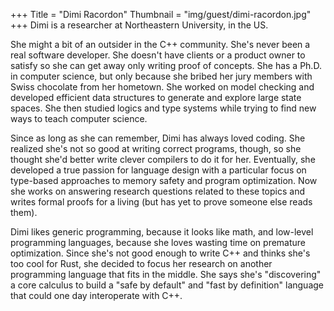 +++
Title = "Dimi Racordon"
Thumbnail = "img/guest/dimi-racordon.jpg"
+++
Dimi is a researcher at Northeastern University, in the US.

She might a bit of an outsider in the C++ community.
She's never been a real software developer.
She doesn't have clients or a product owner to satisfy so she can get away only writing proof of concepts.
She has a Ph.D. in computer science, but only because she bribed her jury members with Swiss chocolate from her hometown.
She worked on model checking and developed efficient data structures to generate and explore large state spaces.
She then studied logics and type systems while trying to find new ways to teach computer science.

Since as long as she can remember, Dimi has always loved coding.
She realized she's not so good at writing correct programs, though, so she thought she'd better write clever compilers to do it for her.
Eventually, she developed a true passion for language design with a particular focus on type-based approaches to memory safety and program optimization.
Now she works on answering research questions related to these topics and writes formal proofs for a living (but has yet to prove someone else reads them).

Dimi likes generic programming, because it looks like math, and low-level programming languages, because she loves wasting time on premature optimization.
Since she's not good enough to write C++ and thinks she's too cool for Rust, she decided to focus her research on another programming language that fits in the middle.
She says she's "discovering" a core calculus to build a "safe by default" and "fast by definition" language that could one day interoperate with C++.